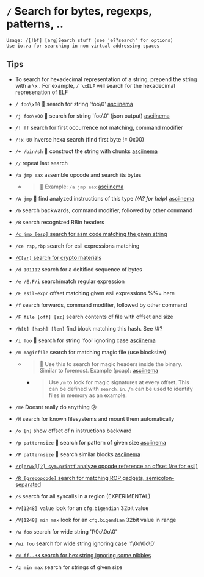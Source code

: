 <!-- TITLE: / Search -->

#  `/` Search for bytes, regexps, patterns, ..


```text
Usage: /[!bf] [arg]Search stuff (see 'e??search' for options)
Use io.va for searching in non virtual addressing spaces
```


## **Tips**
  - To search for hexadecimal representation of a string, prepend the string with a `\x` . For example, `/ \xELF` will search for the hexadecimal represenation of ELF
- `/ foo\x00` 🚀 search for string 'foo\0' [asciinema](https://asciinema.org/a/Ecgm3K7peRKclEFWGM9fZyGrj)
- `/j foo\x00` 🚀 search for string 'foo\0' (json output) [asciinema](https://asciinema.org/a/UeE0hZZxMWzni2Fgq2Mc4xIJ5)
- `/! ff` search for first occurrence not matching, command modifier
- `/!x 00` inverse hexa search (find first byte != 0x00)
- `/+ /bin/sh` 🚀 construct the string with chunks [asciinema](https://asciinema.org/a/BPv5byYzyLrDoO2FxE1XR8tkX)
- `//` repeat last search
- `/a jmp eax` assemble opcode and search its bytes
  - > 🚀 Example: `/a jmp eax` [asciinema](https://asciinema.org/a/r9lxscaovPgJ2nS4d7AVnr0ne)

- `/A jmp` 🚀 find analyzed instructions of this type _(/A? for help)_ [asciinema](https://asciinema.org/a/QEjFcFC3eBjWRlUy2RseQigom)
- `/b` search backwards, command modifier, followed by other command
- `/B` search recognized RBin headers

- [ `/c jmp [esp]` search for asm code matching the given string](search/c)

- `/ce rsp,rbp` search for esil expressions matching

- [ `/C[ar]` search for crypto materials](search/cap_c)

- `/d 101112` search for a deltified sequence of bytes
- `/e /E.F/i` search/match regular expression
- `/E esil-expr` offset matching given esil expressions %%= here
- `/f` search forwards, command modifier, followed by other command
- `/F file [off] [sz]` search contents of file with offset and size
- `/h[t] [hash] [len]` find block matching this hash. See /#?
- `/i foo` 🚀 search for string 'foo' ignoring case [asciinema](https://asciinema.org/a/JbReEd7wnDvUIHexYr97UX5BZ)
- `/m magicfile` search for matching magic file (use blocksize)
  - > 🚀 Use this to search for magic headers inside the binary. Similar to foremost. Example (pcap): [asciinema](https://asciinema.org/a/gYd0YHsXdGx2xxgjTQh9FfMWa)

	- > Use `/m` to look for magic signatures at every offset. This can be defined with `search.in`. `/m` can be used to identify files in memory as an example.
- `/me` Doesnt really do anything 😕
- `/M` search for known filesystems and mount them automatically
- `/o [n]` show offset of n instructions backward
- `/p patternsize` 🚀 search for pattern of given size [asciinema](https://asciinema.org/a/rNuauFEXAHI11e9f6E5ByZpcS)
- `/P patternsize` 🚀 search similar blocks [asciinema](https://asciinema.org/a/8Pofps1JKB7gSSeuUdLBrfK3U)

- [ `/r[erwx][?] sym.printf` analyze opcode reference an offset (/re for esil)](search/r)

- [ `/R [grepopcode]` search for matching ROP gadgets, semicolon-separated](search/cap_r)

- `/s` search for all syscalls in a region (EXPERIMENTAL)
- `/v[1248] value` look for an `cfg.bigendian` 32bit value
- `/V[1248] min max` look for an `cfg.bigendian` 32bit value in range
- `/w foo` search for wide string 'f\0o\0o\0'
- `/wi foo` search for wide string ignoring case 'f\0o\0o\0'

- [ `/x ff..33` search for hex string ignoring some nibbles](search/x)

- `/z min max` search for strings of given size